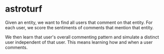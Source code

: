 # astroturf

Given an entity, we want to find all users that comment on that entity.
For each user, we score the sentiments of comments that mention that entity.

We then learn that user's overall commenting pattern and simulate a distinct user independent of that user.
This means learning how and when a user comments.

